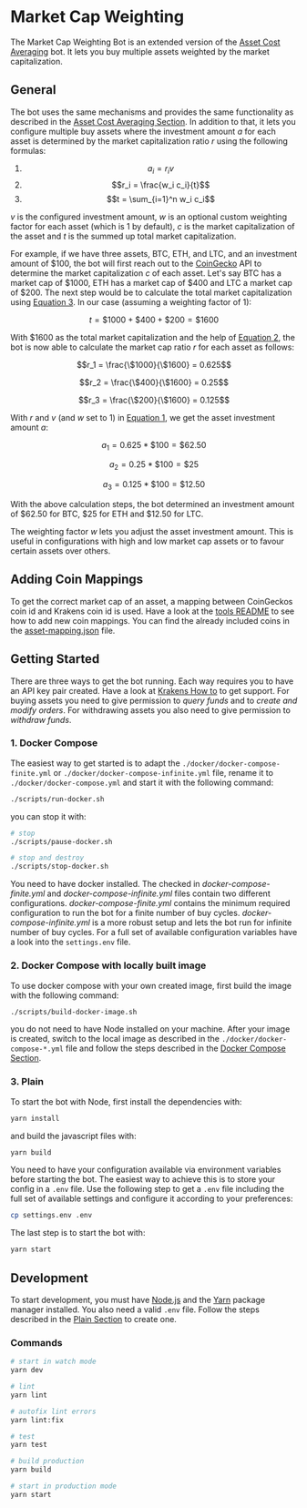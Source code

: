 # Market Cap Weighting

The Market Cap Weighting Bot is an extended version of the [Asset Cost Averaging](../asset-cost-averaging/README.md) bot. It lets you buy multiple assets weighted by the market capitalization.


## General

The bot uses the same mechanisms and provides the same functionality as described in the [Asset Cost Averaging Section](../asset-cost-averaging/README.md#general). In addition to that, it lets you configure multiple buy assets where the investment amount $a$ for each asset is determined by the market capitalization ratio $r$ using the following formulas:

<span id="eq"></span>

1. $$a_i = r_i v$$
2. $$r_i = \frac{w_i c_i}{t}$$
3. $$t = \sum_{i=1}^n w_i c_i$$

$v$ is the configured investment amount, $w$ is an optional custom weighting factor for each asset (which is 1 by default), $c$ is the market capitalization of the asset and $t$ is the summed up total market capitalization.

For example, if we have three assets, BTC, ETH, and LTC, and an investment amount of $100, the bot will first reach out to the [CoinGecko](https://www.coingecko.com) API to determine the market capitalization $c$ of each asset. Let's say BTC has a market cap of $1000, ETH has a market cap of $400 and LTC a market cap of $200. The next step would be to calculate the total market capitalization using [Equation 3](#eq). In our case (assuming a weighting factor of 1):

$$t = \$1000 + \$400 + \$200 = \$1600$$

With $1600 as the total market capitalization and the help of [Equation 2](#eq), the bot is now able to calculate the market cap ratio $r$ for each asset as follows:

$$r_1 = \frac{\$1000}{\$1600} = 0.625$$

$$r_2 = \frac{\$400}{\$1600} = 0.25$$

$$r_3 = \frac{\$200}{\$1600} = 0.125$$

With $r$ and $v$ (and $w$ set to 1) in [Equation 1](#eq), we get the asset investment amount $a$:

$$a_1 = 0.625 * \$100 = \$62.50$$

$$a_2 = 0.25 * \$100 = \$25$$

$$a_3 = 0.125 * \$100 = \$12.50$$

With the above calculation steps, the bot determined an investment amount of $62.50 for BTC, $25 for ETH and $12.50 for LTC.

The weighting factor $w$ lets you adjust the asset investment amount. This is useful in configurations with high and low market cap assets or to favour certain assets over others.


## Adding Coin Mappings

To get the correct market cap of an asset, a mapping between CoinGeckos coin id and Krakens coin id is used. Have a look at the [tools README](./tools/README.md) to see how to add new coin mappings. You can find the already included coins in the [asset-mapping.json](asset-mapping.json) file.


## Getting Started

There are three ways to get the bot running. Each way requires you to have an API key pair created. Have a look at [Krakens How to](https://support.kraken.com/hc/en-us/articles/360000919966-How-to-generate-an-API-key-pair-) to get support. For buying assets you need to give permission to *query funds* and to *create and modify orders*. For withdrawing assets you also need to give permission to *withdraw funds*.


### 1. Docker Compose

The easiest way to get started is to adapt the `./docker/docker-compose-finite.yml` or `./docker/docker-compose-infinite.yml` file, rename it to `./docker/docker-compose.yml` and start it with the following command:
```bash
./scripts/run-docker.sh
```

you can stop it with:
```bash
# stop
./scripts/pause-docker.sh

# stop and destroy
./scripts/stop-docker.sh
```

You need to have docker installed. The checked in *docker-compose-finite.yml* and *docker-compose-infinite.yml* files contain two different configurations. *docker-compose-finite.yml* contains the minimum required configuration to run the bot for a finite number of buy cycles. *docker-compose-infinite.yml* is a more robust setup and lets the bot run for infinite number of buy cycles. For a full set of available configuration variables have a look into the `settings.env` file.


### 2. Docker Compose with locally built image

To use docker compose with your own created image, first build the image with the following command:
```bash
./scripts/build-docker-image.sh
```

you do not need to have Node installed on your machine. After your image is created, switch to the local image as described in the `./docker/docker-compose-*.yml` file and follow the steps described in the [Docker Compose Section](#1-docker-compose).


### 3. Plain

To start the bot with Node, first install the dependencies with:
```bash
yarn install
```

and build the javascript files with:
```bash
yarn build
```

You need to have your configuration available via environment variables before starting the bot. The easiest way to achieve this is to store your config in a `.env` file. Use the following step to get a `.env` file including the full set of available settings and configure it according to your preferences:
```bash
cp settings.env .env
```

The last step is to start the bot with:
```bash
yarn start
```


## Development

To start development, you must have [Node.js](https://nodejs.org/en/) and the [Yarn](https://yarnpkg.com) package manager installed. You also need a valid `.env` file. Follow the steps described in the [Plain Section](#3-plain) to create one.

### Commands

```bash
# start in watch mode
yarn dev

# lint
yarn lint

# autofix lint errors
yarn lint:fix

# test
yarn test

# build production
yarn build

# start in production mode
yarn start
```
